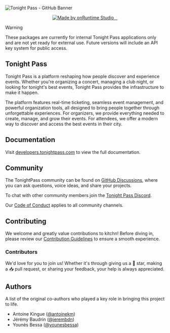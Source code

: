 ![Tonight Pass - GitHub Banner](https://github.com/user-attachments/assets/e04666a8-9495-4d38-8aa8-a663a0046aa6)

<div align="center">
  <a aria-label="onRuntime Studio" href="https://onruntime.com">
    <img src="https://img.shields.io/badge/MADE%20BY%20ONRUNTIME-000.svg?style=for-the-badge&labelColor=000" alt="Made by onRuntime Studio">
  </a>
  <a aria-label="NPM version" href="https://www.npmjs.com/package/tonightpass">
    <img alt="" src="https://img.shields.io/npm/v/tonightpass.svg?style=for-the-badge&labelColor=000000">
  </a>
  <a aria-label="License" href="https://github.com/tonightpass/tonightpass/blob/master/LICENSE">
    <img alt="" src="https://img.shields.io/npm/l/next.svg?style=for-the-badge&labelColor=000000">
  </a>
  <a aria-label="Discord" href="https://discord.gg/VvvAkPqQ98">
    <img alt="" src="https://img.shields.io/discord/829290979092856833?label=Discord&style=for-the-badge&labelColor=000000&logo=discord&logoColor=white&logoWidth=20">
  </a>
</div>

> [!WARNING]
> These packages are currently for internal Tonight Pass applications only and are not yet ready for external use. Future versions will include an API key system for public access.

## Tonight Pass

Tonight Pass is a platform reshaping how people discover and experience events. Whether you're organizing a concert, managing a club night, or looking for tonight's best events, Tonight Pass provides the infrastructure to make it happen.

The platform features real-time ticketing, seamless event management, and powerful organization tools, all designed to bring people together through unforgettable experiences. For organizers, we provide everything needed to create, manage, and grow their events. For attendees, we offer a modern way to discover and access the best events in their city.

## Documentation

Visit [developers.tonightpass.com](https://developers.tonightpass.com) to view the full documentation.

## Community

The TonightPass community can be found on [GitHub Discussions](https://github.com/tonightpass/discussions), where you can ask questions, voice ideas, and share your projects.

To chat with other community members join the [Tonight Pass Discord](https://discord.gg/VvvAkPqQ98).

Our [Code of Conduct](https://docs.onruntime.com/contributing/code-of-conduct) applies to all community channels.

## Contributing

We welcome and greatly value contributions to kitchn! Before diving in, please review our [Contribution Guidelines](https://kitchn.tonightpass.com/docs/contributing) to ensure a smooth experience.

### Contributors

We'd love for you to join us! Whether it's through giving us a 🌟 star, making a 📥 pull request, or sharing your feedback, your help is always appreciated.

## Authors

A list of the original co-authors who played a key role in bringing this project to life.

- Antoine Kingue ([@antoinekm](https://github.com/antoinekm))
- Jérémy Baudrin ([@jerembdn](https://github.com/jerembdn))
- Younès Bessa ([@younesbessa](https://github.com/younesbessa))
